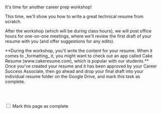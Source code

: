 It's time for another career prep workshop!

This time, we'll show you how to write a great technical resume from scratch.

After the workshop (which will be during class hours), we will post office hours for one-on-one meetings, where we'll review the first draft of your resume with you (and offer suggestions for any edits). 

<hint title= "Check out a tool called Cake Resume">
**During the workshop, you'll write the content for your resume.  When it comes to _formatting_ it, you might want to check out an app called Cake Resume (www.cakeresume.com), which is popular with our students.**
</hint>

<br>
Once you've created your resume and it has been approved by your Career Success Associate, then go ahead and drop your final draft into your individual resume folder on the Google Drive, and mark this task as complete.


<br><br>

<script>
$(document).ready(function () {
  var actionId = angular.element('#checks').scope().action._id;
  function _getCheck (n) {
    var stored = localStorage.getItem(actionId + '_checkmark_' + n);
    if (!stored) return false;
    return stored == 'complete' ? true : false;
  }
  function _setCheck (n, bool) {
    var toStore;
    if (bool) toStore = 'complete';
    else toStore = 'incomplete';
    localStorage.setItem(actionId + '_checkmark_' + n, toStore);
  }
  $('[type="checkbox"]')
  .each(function (idx, elem) {
    var $elem = $(elem);
    $elem.prop('checked', _getCheck(idx));
    $elem.on('change', function () {
      _setCheck(idx, $elem.prop('checked'));
    });
  });
});
</script>

<p id="checks" class="list-reset career-success-checkbox">
  <div>
    <input type="checkbox">
    <span>Mark this page as complete</span>
  </div>
</p>